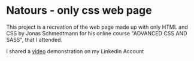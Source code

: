 # Natours - only css web page
This project is a recreation of the web page made up with only HTML and CSS by Jonas Schmedtmann for his online course "ADVANCED CSS AND SASS", that I attended.

I shared a [video](https://www.linkedin.com/posts/castellanomichele130_html-css-udemy-activity-7065691843568496640-m1Xc?utm_source=share&utm_medium=member_desktop&rcm=ACoAACwr1B8Ba0PckYrzwDjYrGO1tJYbrza_am0) demonstration on my Linkedin Account
